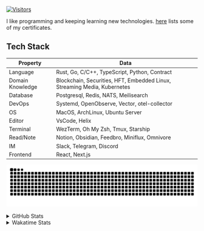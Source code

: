 <!-- markdownlint-disable MD041 MD010 MD033 -->
[![Visitors](https://api.visitorbadge.io/api/daily?path=Akagi201%2FAkagi201&label=Visitors%20Today&countColor=%2337d67a)](https://visitorbadge.io/status?path=Akagi201%2FAkagi201)

I like programming and keeping learning new technologies. [here](https://github.com/Akagi201/blockchain) lists some of my certificates.

## Tech Stack

| Property         	| Data                                                                               	|
|------------------	|------------------------------------------------------------------------------------	|
| Language         	| Rust, Go, C/C++, TypeScript, Python, Contract                                       |
| Domain Knowledge 	| Blockchain, Securities, HFT, Embedded Linux, Streaming Media, Kubernetes            |
| Database         	| Postgresql, Redis, NATS, Meilisearch                                                   |
| DevOps            | Systemd, OpenObserve, Vector, otel-collector                                        |
| OS               	| MacOS, ArchLinux, Ubuntu Server                                                     |
| Editor           	| VsCode, Helix                                                                       |
| Terminal          | WezTerm, Oh My Zsh, Tmux, Starship                                                  |
| Read/Note         | Notion, Obsidian, Feedbro, Miniflux, Omnivore                                       |
| IM               	| Slack, Telegram, Discord                                                            |
| Frontend          | React, Next.js                                                                      |

[![github contribution grid snake animation](https://raw.githubusercontent.com/Akagi201/Akagi201/output/github-contribution-grid-snake.svg#gh-light-mode-only)](https://github.com/Akagi201)

<details>
<summary>GitHub Stats</summary>
  <a href="https://github.com/Akagi201"><img alt="Profile Detail" src="https://raw.githubusercontent.com/Akagi201/Akagi201/master/profile-summary-card-output/dracula/0-profile-details.svg" /></a>
  <a href="https://github.com/Akagi201"><img alt="Github Stats" src="https://raw.githubusercontent.com/Akagi201/Akagi201/master/profile-summary-card-output/dracula/3-stats.svg" /></a>
  <a href="https://github.com/Akagi201"><img alt="Lang By Commits" src="https://raw.githubusercontent.com/Akagi201/Akagi201/master/profile-summary-card-output/dracula/2-most-commit-language.svg" /></a>
</details>

<details>
<summary>Wakatime Stats</summary>
<br>

<!--START_SECTION:waka-->

```txt
From: 19 July 2024 - To: 26 July 2024

Total Time: 34 hrs 28 mins

Other        29 hrs 6 mins   █████████████████████░░░░   84.44 %
sh           1 hr 41 mins    █▒░░░░░░░░░░░░░░░░░░░░░░░   04.92 %
Rust         1 hr 32 mins    █░░░░░░░░░░░░░░░░░░░░░░░░   04.45 %
YAML         41 mins         ▓░░░░░░░░░░░░░░░░░░░░░░░░   02.01 %
Bash         31 mins         ▒░░░░░░░░░░░░░░░░░░░░░░░░   01.52 %
Markdown     20 mins         ▒░░░░░░░░░░░░░░░░░░░░░░░░   00.99 %
INI          20 mins         ▒░░░░░░░░░░░░░░░░░░░░░░░░   00.97 %
Go           3 mins          ░░░░░░░░░░░░░░░░░░░░░░░░░   00.18 %
SSH Config   3 mins          ░░░░░░░░░░░░░░░░░░░░░░░░░   00.15 %
Solidity     2 mins          ░░░░░░░░░░░░░░░░░░░░░░░░░   00.13 %
```

<!--END_SECTION:waka-->

</details>
